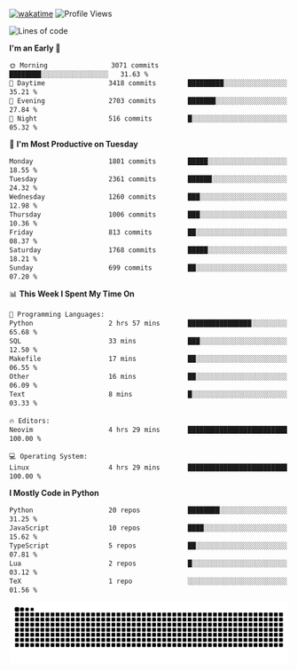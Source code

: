 [![wakatime](https://wakatime.com/badge/user/b920b284-3cde-4cd4-b72e-f7f22d050b16.svg)](https://wakatime.com/@b920b284-3cde-4cd4-b72e-f7f22d050b16)
![Profile Views](http://img.shields.io/badge/Profile%20Views-4586-blue)
<!--START_SECTION:waka-->
![Lines of code](https://img.shields.io/badge/From%20Hello%20World%20I%27ve%20Written-8.1%20million%20lines%20of%20code-blue)

**I'm an Early 🐤** 

```text
🌞 Morning                3071 commits        ████████░░░░░░░░░░░░░░░░░   31.63 % 
🌆 Daytime                3418 commits        █████████░░░░░░░░░░░░░░░░   35.21 % 
🌃 Evening                2703 commits        ███████░░░░░░░░░░░░░░░░░░   27.84 % 
🌙 Night                  516 commits         █░░░░░░░░░░░░░░░░░░░░░░░░   05.32 % 
```
📅 **I'm Most Productive on Tuesday** 

```text
Monday                   1801 commits        █████░░░░░░░░░░░░░░░░░░░░   18.55 % 
Tuesday                  2361 commits        ██████░░░░░░░░░░░░░░░░░░░   24.32 % 
Wednesday                1260 commits        ███░░░░░░░░░░░░░░░░░░░░░░   12.98 % 
Thursday                 1006 commits        ███░░░░░░░░░░░░░░░░░░░░░░   10.36 % 
Friday                   813 commits         ██░░░░░░░░░░░░░░░░░░░░░░░   08.37 % 
Saturday                 1768 commits        █████░░░░░░░░░░░░░░░░░░░░   18.21 % 
Sunday                   699 commits         ██░░░░░░░░░░░░░░░░░░░░░░░   07.20 % 
```


📊 **This Week I Spent My Time On** 

```text
💬 Programming Languages: 
Python                   2 hrs 57 mins       ████████████████░░░░░░░░░   65.68 % 
SQL                      33 mins             ███░░░░░░░░░░░░░░░░░░░░░░   12.50 % 
Makefile                 17 mins             ██░░░░░░░░░░░░░░░░░░░░░░░   06.55 % 
Other                    16 mins             ██░░░░░░░░░░░░░░░░░░░░░░░   06.09 % 
Text                     8 mins              █░░░░░░░░░░░░░░░░░░░░░░░░   03.33 % 

🔥 Editors: 
Neovim                   4 hrs 29 mins       █████████████████████████   100.00 % 

💻 Operating System: 
Linux                    4 hrs 29 mins       █████████████████████████   100.00 % 
```

**I Mostly Code in Python** 

```text
Python                   20 repos            ████████░░░░░░░░░░░░░░░░░   31.25 % 
JavaScript               10 repos            ████░░░░░░░░░░░░░░░░░░░░░   15.62 % 
TypeScript               5 repos             ██░░░░░░░░░░░░░░░░░░░░░░░   07.81 % 
Lua                      2 repos             █░░░░░░░░░░░░░░░░░░░░░░░░   03.12 % 
TeX                      1 repo              ░░░░░░░░░░░░░░░░░░░░░░░░░   01.56 % 
```




<!--END_SECTION:waka-->
![Snake animation](https://raw.githubusercontent.com/timmypidashev/timmypidashev/main/commits.svg)
